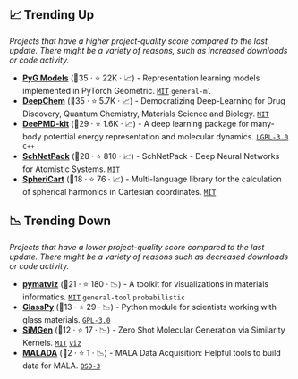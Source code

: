 ## 📈 Trending Up

_Projects that have a higher project-quality score compared to the last update. There might be a variety of reasons, such as increased downloads or code activity._

- <b><a href="https://github.com/pyg-team/pytorch_geometric/tree/master/torch_geometric/nn/models">PyG Models</a></b> (🥇35 ·  ⭐ 22K · 📈) - Representation learning models implemented in PyTorch Geometric. <code><a href="http://bit.ly/34MBwT8">MIT</a></code> <code>general-ml</code>
- <b><a href="https://github.com/deepchem/deepchem">DeepChem</a></b> (🥇35 ·  ⭐ 5.7K · 📈) - Democratizing Deep-Learning for Drug Discovery, Quantum Chemistry, Materials Science and Biology. <code><a href="http://bit.ly/34MBwT8">MIT</a></code>
- <b><a href="https://github.com/deepmodeling/deepmd-kit">DeePMD-kit</a></b> (🥇29 ·  ⭐ 1.6K · 📈) - A deep learning package for many-body potential energy representation and molecular dynamics. <code><a href="http://bit.ly/37RvQcA">LGPL-3.0</a></code> <code>C++</code>
- <b><a href="https://github.com/atomistic-machine-learning/schnetpack">SchNetPack</a></b> (🥇28 ·  ⭐ 810 · 📈) - SchNetPack - Deep Neural Networks for Atomistic Systems. <code><a href="http://bit.ly/34MBwT8">MIT</a></code>
- <b><a href="https://github.com/lab-cosmo/sphericart">SpheriCart</a></b> (🥇18 ·  ⭐ 76 · 📈) - Multi-language library for the calculation of spherical harmonics in Cartesian coordinates. <code><a href="http://bit.ly/34MBwT8">MIT</a></code>

## 📉 Trending Down

_Projects that have a lower project-quality score compared to the last update. There might be a variety of reasons such as decreased downloads or code activity._

- <b><a href="https://github.com/janosh/pymatviz">pymatviz</a></b> (🥈21 ·  ⭐ 180 · 📉) - A toolkit for visualizations in materials informatics. <code><a href="http://bit.ly/34MBwT8">MIT</a></code> <code>general-tool</code> <code>probabilistic</code>
- <b><a href="https://github.com/drcassar/glasspy">GlassPy</a></b> (🥈13 ·  ⭐ 29 · 📉) - Python module for scientists working with glass materials. <code><a href="http://bit.ly/2M0xdwT">GPL-3.0</a></code>
- <b><a href="https://github.com/RokasEl/simgen">SiMGen</a></b> (🥈12 ·  ⭐ 17 · 📉) - Zero Shot Molecular Generation via Similarity Kernels. <code><a href="http://bit.ly/34MBwT8">MIT</a></code> <a href="https://en.wikipedia.org/wiki/Visualization"><code>viz</code></a>
- <b><a href="https://github.com/mala-project/malada">MALADA</a></b> (🥉2 ·  ⭐ 1 · 📉) - MALA Data Acquisition: Helpful tools to build data for MALA. <code><a href="http://bit.ly/3aKzpTv">BSD-3</a></code>


